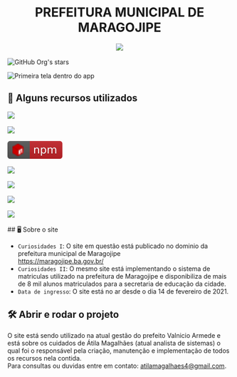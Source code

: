 <h1 align="center"> PREFEITURA MUNICIPAL DE MARAGOJIPE </h1>
<p align="center">
  <img src="http://img.shields.io/static/v1?label=STATUS&message=CONCLUIDO&color=GREEN&style=for-the-badge"/>
</p>

![GitHub Org's stars](https://img.shields.io/github/stars/camilafernanda?style=social)

![Primeira tela dentro do app](https://i.imgur.com/tJkpCYD.png)





## 📁 Alguns recursos utilizados
<p align="start">
  <img src="https://badges.aleen42.com/src/angular.svg"/>
</p>
<p align="start">
  <img src="https://badges.aleen42.com/src/typescript.svg"/>
</p>
<p align="start">
  <img src="https://github.com/aleen42/badges/blob/master/src/npm.svg"/>
</p><p align="start">
  <img src="https://img.shields.io/badge/php-%23777BB4.svg?style=for-the-badge&logo=php&logoColor=white"/>
</p>
<p align="start">
  <img src="https://badges.aleen42.com/src/visual_studio_code.svg"/>
</p>
<p align="start">
  <img src="https://img.shields.io/badge/html5-%23E34F26.svg?style=for-the-badge&logo=html5&logoColor=white"/>
</p>
<p align="start">
  <img src="https://img.shields.io/badge/css3-%231572B6.svg?style=for-the-badge&logo=css3&logoColor=white"/>
</p>
## 🖥️  Sobre o site

- `Curiosidades I`: O site em questão está publicado no dominio da prefeitura municipal de Maragojipe<br>https://maragojipe.ba.gov.br/
- `Curiosidades II`: O mesmo site está implementando o sistema de matriculas utilizado na prefeitura de Maragojipe e disponibiliza de mais de 8 mil alunos matriculados para a secretaria de educação da cidade.
- `Data de ingresso`: O site está no ar desde o dia 14 de fevereiro de 2021.



## 🛠️ Abrir e rodar o projeto

O site está sendo utilizado na atual gestão do prefeito Valnicio Armede e está sobre os cuidados de Átila Magalhães (atual analista de sistemas) 
o qual foi o responsável pela criação, manutenção e implementação de todos os recursos nela contida.
<br>Para consultas ou duvidas entre em contato: atilamagalhaes4@gmail.com.

